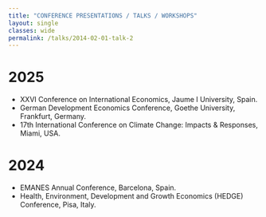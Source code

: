 ```yaml
---
title: "CONFERENCE PRESENTATIONS / TALKS / WORKSHOPS"
layout: single
classes: wide
permalink: /talks/2014-02-01-talk-2
---
```


# 2025
- XXVI Conference on International Economics, Jaume I University, Spain.
- German Development Economics Conference, Goethe University, Frankfurt, Germany.
- 17th International Conference on Climate Change: Impacts & Responses, Miami, USA.

# 2024
- EMANES Annual Conference, Barcelona, Spain.
- Health, Environment, Development and Growth Economics (HEDGE) Conference, Pisa, Italy.

